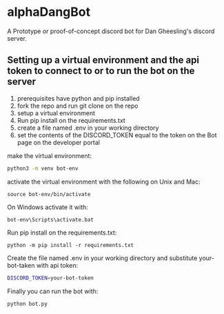 # alphaDangBot
A Prototype or proof-of-concept discord bot for Dan Gheesling's discord server. 


## Setting up a virtual environment and the api token to connect to or to run the bot on the server

1. prerequisites have python and pip installed
2. fork the repo and run git clone on the repo
3. setup a virtual environment
4. Run pip install on the requirements.txt
5. create a file named .env in your working directory
6. set the contents of the DISCORD_TOKEN equal to the token on the Bot page on the developer portal


make the virtual environment:
``` bash
python3 -m venv bot-env
```
activate the virtual environment with the following on Unix and Mac:
```
source bot-env/bin/activate
```
On Windows activate it with:
```
bot-env\Scripts\activate.bat
```

Run pip install on the requirements.txt:
```
python -m pip install -r requirements.txt
```

Create the file named .env in your working directory and substitute your-bot-taken with api token:
```bash
DISCORD_TOKEN=your-bot-token
```

Finally you can run the bot with:
```
python bot.py
```
